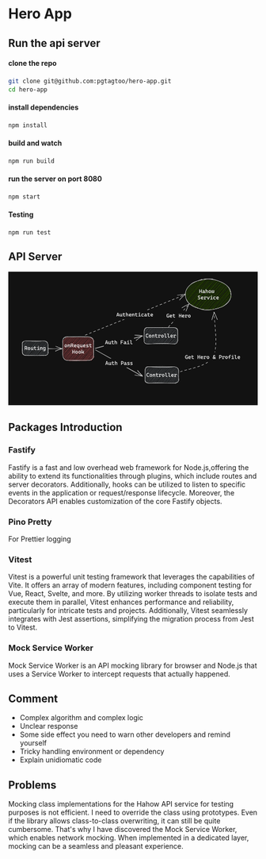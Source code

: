 # Hero App

## Run the api server

#### clone the repo

```bash
git clone git@github.com:pgtagtoo/hero-app.git
cd hero-app
```

#### install dependencies

```bash
npm install
```

#### build and watch

```bash
npm run build
```

#### run the server on port 8080

```bash
npm start
```

####  Testing

```
npm run test
```

## API Server

![fastify-archi](./fastify-basic-architecture.png)

## Packages Introduction

### Fastify

Fastify is a fast and low overhead web framework for Node.js,offering the ability to extend its functionalities through plugins, which include routes and server decorators.
Additionally, hooks can be utilized to listen to specific events in the application or request/response lifecycle.
Moreover, the Decorators API enables customization of the core Fastify objects.

### Pino Pretty
For Prettier logging 

### Vitest

Vitest is a powerful unit testing framework that leverages the capabilities of Vite.
It offers an array of modern features, including component testing for Vue, React, Svelte, and more.
By utilizing worker threads to isolate tests and execute them in parallel, Vitest enhances performance and reliability, particularly for intricate tests and projects.
Additionally, Vitest seamlessly integrates with Jest assertions, simplifying the migration process from Jest to Vitest.


### Mock Service Worker

Mock Service Worker is an API mocking library for browser and Node.js that uses a Service Worker to intercept requests that actually happened.

## Comment

- Complex algorithm and complex logic
- Unclear response 
- Some side effect you need to warn other developers and remind yourself
- Tricky handling environment or dependency
- Explain unidiomatic code 

## Problems

Mocking class implementations for the Hahow API service for testing purposes is not efficient.
I need to override the class using prototypes. Even if the library allows class-to-class overwriting, it can still be quite cumbersome.
That's why I have discovered the Mock Service Worker, which enables network mocking.
When implemented in a dedicated layer, mocking can be a seamless and pleasant experience.
